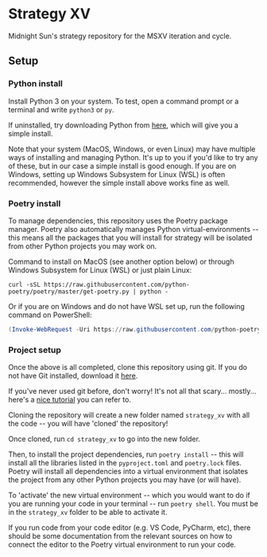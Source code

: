 # Strategy XV

Midnight Sun's strategy repository for the MSXV iteration and cycle.

## Setup

### Python install
Install Python 3 on your system. To test, open a command prompt or a terminal and write `python3` or `py`.

If uninstalled, try downloading Python from [here](https://www.python.org/downloads/), which will give you a simple install.

Note that your system (MacOS, Windows, or even Linux) may have multiple ways of installing and managing Python. It's up to you if you'd like to try any of these, but in our case a simple install is good enough. If you are on Windows, setting up Windows Subsystem for Linux (WSL) is often recommended, however the simple install above works fine as well.

### Poetry install
To manage dependencies, this repository uses the Poetry package manager. Poetry also automatically manages Python virtual-environments -- this means all the packages that you will install for strategy will be isolated from other Python projects you may work on.

Command to install on MacOS (see another option below) or through Windows Subsystem for Linux (WSL) or just plain Linux:
```shell
curl -sSL https://raw.githubusercontent.com/python-poetry/poetry/master/get-poetry.py | python -
```

Or if you are on Windows and do not have WSL set up, run the following command on PowerShell:
```PowerShell
(Invoke-WebRequest -Uri https://raw.githubusercontent.com/python-poetry/poetry/master/get-poetry.py -UseBasicParsing).Content | python -
```

### Project setup
Once the above is all completed, clone this repository using git. If you do not have Git installed, download it [here](https://git-scm.com/).

If you've never used git before, don't worry! It's not all that scary... mostly... here's a [nice tutorial](https://githowto.com/) you can refer to. 

Cloning the repository will create a new folder named `strategy_xv` with all the code -- you will have 'cloned' the repository!

Once cloned, run `cd strategy_xv` to go into the new folder. 

Then, to install the project dependencies, run `poetry install` -- this will install all the libraries listed in the `pyproject.toml` and `poetry.lock` files. Poetry will install all dependencies into a virtual environment that isolates the project from any other Python projects you may have (or will have).

To 'activate' the new virtual environment -- which you would want to do if you are running your code in your terminal -- run `poetry shell`. You must be in the `strategy_xv` folder to be able to activate it.

If you run code from your code editor (e.g. VS Code, PyCharm, etc), there should be some documentation from the relevant sources on how to connect the editor to the Poetry virtual environment to run your code.
